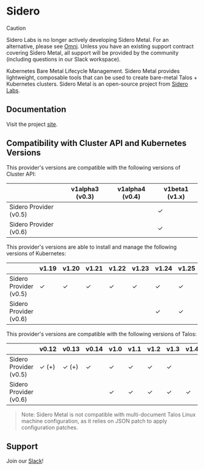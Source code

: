 # Sidero

<!-- textlint-disable -->
> [!CAUTION]
> Sidero Labs is no longer actively developing Sidero Metal.
> For an alternative, please see [Omni](https://github.com/siderolabs/omni.git).
> Unless you have an existing support contract covering Sidero Metal, all support will be provided by the community (including questions in our Slack workspace).
<!-- textlint-enable -->

Kubernetes Bare Metal Lifecycle Management.
Sidero Metal provides lightweight, composable tools that can be used to create bare-metal Talos + Kubernetes clusters.
Sidero Metal is an open-source project from [Sidero Labs](https://www.SideroLabs.com).

## Documentation

Visit the project [site](https://www.sidero.dev).

## Compatibility with Cluster API and Kubernetes Versions

This provider's versions are compatible with the following versions of Cluster API:

|                        | v1alpha3 (v0.3) | v1alpha4 (v0.4) | v1beta1 (v1.x) |
| ---------------------- | --------------- | --------------- | -------------- |
| Sidero Provider (v0.5) |                 |                 | ✓              |
| Sidero Provider (v0.6) |                 |                 | ✓              |

This provider's versions are able to install and manage the following versions of Kubernetes:

|                        | v1.19 | v1.20 | v1.21 | v1.22 | v1.23 | v1.24 | v1.25 | v1.26 | v1.27 | v1.28 | v1.29 | v1.30 |
| ---------------------- | ----- | ----- | ----- | ----- | ----- | ----- | ----- | ----- | ----- | ----- | ----- | ----- |
| Sidero Provider (v0.5) | ✓     | ✓     | ✓     | ✓     | ✓     | ✓     | ✓     | ✓     | ✓     |       |       |       |
| Sidero Provider (v0.6) |       |       |       |       |       | ✓     | ✓     | ✓     | ✓     | ✓     | ✓     | ✓     |

This provider's versions are compatible with the following versions of Talos:

|                        | v0.12  | v0.13 | v0.14 | v1.0  | v1.1  | v1.2  | v1.3  | v1.4  | v1.5  | v1.6  | v1.7  |
| ---------------------- | ------ | ----- | ----- | ----- | ----- | ----- | ----- | ----- | ----- | ----- | ----- |
| Sidero Provider (v0.5) | ✓ (+)  | ✓ (+) | ✓     | ✓     | ✓     | ✓     | ✓     |       |       |       |       |
| Sidero Provider (v0.6) |        |       |       | ✓     | ✓     | ✓     | ✓     | ✓     | ✓     | ✓     | ✓     |

> Note: Sidero Metal is not compatible with multi-document Talos Linux machine configuration, as it relies on JSON patch to apply configuration patches.

## Support

Join our [Slack](https://slack.dev.talos-systems.io)!

